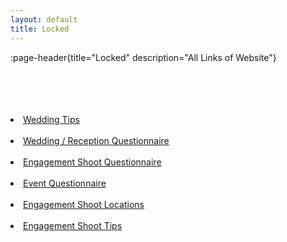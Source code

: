 ```yaml
---
layout: default
title: Locked
---
```


:page-header{title="Locked" description="All Links of Website"}
<br>
<br>
<br>
<br>
<br>
            <li><a href="https://visionsbyap.com/weddingtips">Wedding Tips</a></li>
            <br>
            <li><a href="https://visionsbyap.com/wrquestions">Wedding / Reception Questionnaire</a></li>
            <br>
            <li><a href="https://visionsbyap.com/eshootquestions">Engagement Shoot Questionnaire</a></li>
            <br>
            <li><a href="https://visionsbyap.com/eventquestions">Event Questionnaire</a></li>
            <br>
            <li><a href="https://visionsbyap.com/eshootlocations">Engagement Shoot Locations</a></li>
            <br>
            <li><a href="https://visionsbyap.com/eshoottips">Engagement Shoot Tips</a></li>

